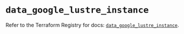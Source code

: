 # `data_google_lustre_instance`

Refer to the Terraform Registry for docs: [`data_google_lustre_instance`](https://registry.terraform.io/providers/hashicorp/google/6.37.0/docs/data-sources/lustre_instance).
